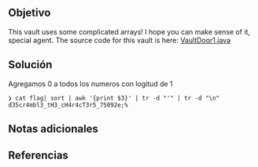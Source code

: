 
## Objetivo
This vault uses some complicated arrays! I hope you can make sense of it, special agent. The source code for this vault is here: [VaultDoor1.java](https://jupiter.challenges.picoctf.org/static/ff2585f7afd21b81f69d2fbe37c081ae/VaultDoor1.java)
## Solución
Agregamos 0 a todos los numeros con logitud de 1
```
❯ cat flag| sort | awk '{print $3}' | tr -d "'" | tr -d "\n"
d35cr4mbl3_tH3_cH4r4cT3r5_75092e;%                                                                 

```
## Notas adicionales

## Referencias
